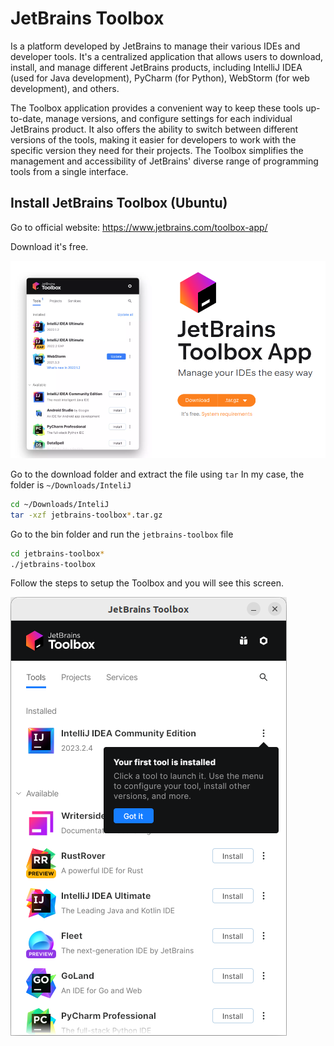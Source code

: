 # JetBrains Toolbox

Is a platform developed by JetBrains to manage their various IDEs and developer tools. It's a centralized application that allows users to download, install, and manage different JetBrains products, including IntelliJ IDEA (used for Java development), PyCharm (for Python), WebStorm (for web development), and others.

The Toolbox application provides a convenient way to keep these tools up-to-date, manage versions, and configure settings for each individual JetBrains product. It also offers the ability to switch between different versions of the tools, making it easier for developers to work with the specific version they need for their projects. The Toolbox simplifies the management and accessibility of JetBrains' diverse range of programming tools from a single interface.

## Install JetBrains Toolbox (Ubuntu)

Go to official website: https://www.jetbrains.com/toolbox-app/

Download it's free.

![Download JetBrains Toolbox](inteliJ_toolbox/download.png)

Go to the download folder and extract the file using `tar`
In my case, the folder is `~/Downloads/InteliJ`

```bash
cd ~/Downloads/InteliJ
tar -xzf jetbrains-toolbox*.tar.gz
```

Go to the bin folder and run the `jetbrains-toolbox` file

```bash
cd jetbrains-toolbox*
./jetbrains-toolbox
```

Follow the steps to setup the Toolbox and you will see this screen.

![JetBrains Toolbox](inteliJ_toolbox/toolbox.png)